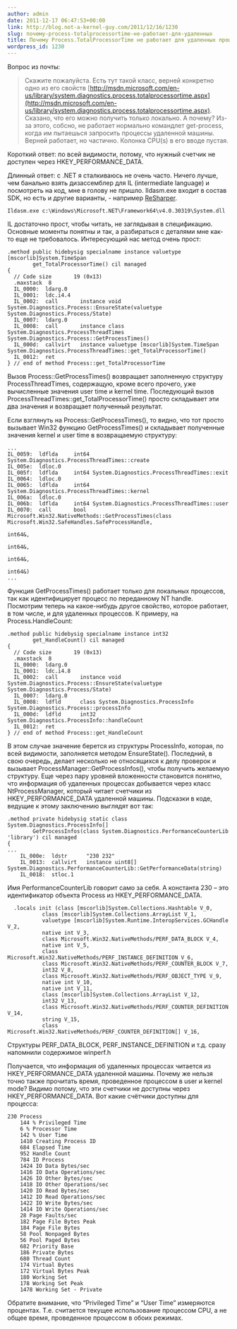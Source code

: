```yaml
---
author: admin
date: 2011-12-17 06:47:53+00:00
link: http://blog.not-a-kernel-guy.com/2011/12/16/1230
slug: почему-process-totalprocessortime-не-работает-для-удаленных
title: Почему Process.TotalProcessorTime не работает для удаленных процессов
wordpress_id: 1230
---
```


Вопрос из почты:

> Скажите пожалуйста. Есть тут такой класс, верней конкретно одно из его свойств [http://msdn.microsoft.com/en-us/library/system.diagnostics.process.totalprocessortime.aspx](http://msdn.microsoft.com/en-us/library/system.diagnostics.process.totalprocessortime.aspx). Сказано, что его можно получить только локально. А почему? Из-за этого, собсно, не работает нормально командлет get-process, когда им пытаешься запросить процессы удаленной машины. Верней работает, но частично. Колонка CPU(s) в его вводе пустая.

Короткий ответ: по всей видимости, потому, что нужный  счетчик не доступен через HKEY_PERFORMANCE_DATA.

Длинный ответ: с .NET я сталкиваюсь не очень часто. Ничего лучше, чем банально взять дизассемблер для IL (intermediate language) и посмотреть на код, мне в голову не пришло. Ildasm.exe входит в состав SDK, но есть и другие варианты, - например [ReSharper](http://www.jetbrains.com/resharper/).

```no-highlight
Ildasm.exe c:\Windows\Microsoft.NET\Framework64\v4.0.30319\System.dll
```

IL достаточно прост, чтобы читать, не заглядывая в спецификацию. Основные моменты понятны и так, а разбираться с деталями мне как-то еще не требовалось. Интересующий нас метод очень прост:

```no-highlight
.method public hidebysig specialname instance valuetype [mscorlib]System.TimeSpan 
        get_TotalProcessorTime() cil managed
{
  // Code size       19 (0x13)
  .maxstack  8
  IL_0000:  ldarg.0
  IL_0001:  ldc.i4.4
  IL_0002:  call       instance void System.Diagnostics.Process::EnsureState(valuetype System.Diagnostics.Process/State)
  IL_0007:  ldarg.0
  IL_0008:  call       instance class System.Diagnostics.ProcessThreadTimes System.Diagnostics.Process::GetProcessTimes()
  IL_000d:  callvirt   instance valuetype [mscorlib]System.TimeSpan System.Diagnostics.ProcessThreadTimes::get_TotalProcessorTime()
  IL_0012:  ret
} // end of method Process::get_TotalProcessorTime
```

Вызов Process::GetProcessTimes() возвращает заполненную структуру ProcessThreadTimes, содержащую, кроме всего прочего, уже вычисленные значения user time и kernel time. Последующий вызов ProcessThreadTimes::get_TotalProcessorTime() просто складывает эти два значения и возвращает полученный результат.

Если взглянуть на Process::GetProcessTimes(), то видно, что тот просто вызывает Win32 функцию GetProcessTimes() и складывает полученные значения kernel и user time в возвращаемую структуру:

```no-highlight
...
IL_0059:  ldflda     int64 System.Diagnostics.ProcessThreadTimes::create
IL_005e:  ldloc.0
IL_005f:  ldflda     int64 System.Diagnostics.ProcessThreadTimes::exit
IL_0064:  ldloc.0
IL_0065:  ldflda     int64 System.Diagnostics.ProcessThreadTimes::kernel
IL_006a:  ldloc.0
IL_006b:  ldflda     int64 System.Diagnostics.ProcessThreadTimes::user
IL_0070:  call       bool Microsoft.Win32.NativeMethods::GetProcessTimes(class Microsoft.Win32.SafeHandles.SafeProcessHandle,
                                                                         int64&,
                                                                         int64&,
                                                                         int64&,
                                                                         int64&)
...
```

Функция GetProcessTimes() работает только для локальных процессов, так как идентифицирует процесс по переданному NT handle. Посмотрим теперь на какое-нибудь другое свойство, которое работает, в том числе, и для удаленных процессов. К примеру, на Process.HandleCount:

```no-highlight
.method public hidebysig specialname instance int32 
        get_HandleCount() cil managed
{
  // Code size       19 (0x13)
  .maxstack  8
  IL_0000:  ldarg.0
  IL_0001:  ldc.i4.8
  IL_0002:  call       instance void System.Diagnostics.Process::EnsureState(valuetype System.Diagnostics.Process/State)
  IL_0007:  ldarg.0
  IL_0008:  ldfld      class System.Diagnostics.ProcessInfo System.Diagnostics.Process::processInfo
  IL_000d:  ldfld      int32 System.Diagnostics.ProcessInfo::handleCount
  IL_0012:  ret
} // end of method Process::get_HandleCount
```

В этом случае значение берется из структуры ProcessInfo, которая, по всей видимости, заполняется методом EnsureState(). Последний, в свою очередь, делает несколько не относящихся к делу проверок и вызывает ProcessManager::GetProcessInfos(), чтобы получить желаемую структуру. Еще через пару уровней вложенности становится понятно, что информация об удаленных процессах добывается через класс NtProcessManager, который читает счетчики из HKEY_PERFORMANCE_DATA удаленной машины. Подсказки в коде, ведущие к этому заключению выглядят вот так:

```no-highlight
.method private hidebysig static class System.Diagnostics.ProcessInfo[] 
        GetProcessInfos(class System.Diagnostics.PerformanceCounterLib 'library') cil managed
{
...
    IL_000e:  ldstr      "230 232"
    IL_0013:  callvirt   instance uint8[] System.Diagnostics.PerformanceCounterLib::GetPerformanceData(string)
    IL_0018:  stloc.1
```

Имя PerformanceCounterLib говорит само за себя. А константа 230 – это идентификатор объекта Process из HKEY_PERFORMANCE_DATA.

```no-highlight
  .locals init (class [mscorlib]System.Collections.Hashtable V_0,
           class [mscorlib]System.Collections.ArrayList V_1,
           valuetype [mscorlib]System.Runtime.InteropServices.GCHandle V_2,
           native int V_3,
           class Microsoft.Win32.NativeMethods/PERF_DATA_BLOCK V_4,
           native int V_5,
           class Microsoft.Win32.NativeMethods/PERF_INSTANCE_DEFINITION V_6,
           class Microsoft.Win32.NativeMethods/PERF_COUNTER_BLOCK V_7,
           int32 V_8,
           class Microsoft.Win32.NativeMethods/PERF_OBJECT_TYPE V_9,
           native int V_10,
           native int V_11,
           class [mscorlib]System.Collections.ArrayList V_12,
           int32 V_13,
           class Microsoft.Win32.NativeMethods/PERF_COUNTER_DEFINITION V_14,
           string V_15,
           class Microsoft.Win32.NativeMethods/PERF_COUNTER_DEFINITION[] V_16,
```

Структуры PERF_DATA_BLOCK, PERF_INSTANCE_DEFINITION и т.д. сразу напомнили содержимое winperf.h

Получается, что информация об удаленных процессах читается из HKEY_PERFORMANCE_DATA удаленной машины. Почему же нельзя точно также прочитать время, проведенное процессом в user и kernel mode? Видимо потому, что эти счетчики не доступны через HKEY_PERFORMANCE_DATA. Вот какие счётчики доступны для процесса:

```no-highlight
230 Process
	144 % Privileged Time
	6 % Processor Time
	142 % User Time
	1410 Creating Process ID
	684 Elapsed Time
	952 Handle Count
	784 ID Process
	1424 IO Data Bytes/sec
	1416 IO Data Operations/sec
	1426 IO Other Bytes/sec
	1418 IO Other Operations/sec
	1420 IO Read Bytes/sec
	1412 IO Read Operations/sec
	1422 IO Write Bytes/sec
	1414 IO Write Operations/sec
	28 Page Faults/sec
	182 Page File Bytes Peak
	184 Page File Bytes
	58 Pool Nonpaged Bytes
	56 Pool Paged Bytes
	682 Priority Base
	186 Private Bytes
	680 Thread Count
	174 Virtual Bytes
	172 Virtual Bytes Peak
	180 Working Set
	178 Working Set Peak
	1478 Working Set - Private
```

Обратите внимание, что “Privileged Time” и “User Time” измеряются процентах. Т.е. считается текущее использование процессом CPU, а не общее время, проведенное процессом в обоих режимах.
